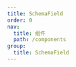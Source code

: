 ```yaml
---
title: SchemaField
order: 0
nav:
  title: 组件
  path: /components
group:
  title: SchemaField
---
```


<code src="./demo/demo1.tsx" />